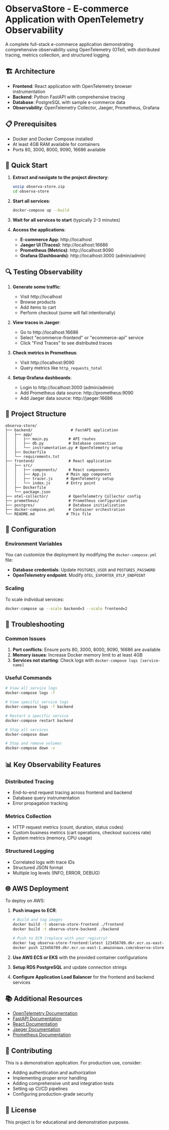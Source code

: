 # ObservaStore - E-commerce Application with OpenTelemetry Observability

A complete full-stack e-commerce application demonstrating comprehensive observability using OpenTelemetry (OTel), with distributed tracing, metrics collection, and structured logging.

## 🏗️ Architecture

- **Frontend**: React application with OpenTelemetry browser instrumentation
- **Backend**: Python FastAPI with comprehensive tracing
- **Database**: PostgreSQL with sample e-commerce data
- **Observability**: OpenTelemetry Collector, Jaeger, Prometheus, Grafana

## 📋 Prerequisites

- Docker and Docker Compose installed
- At least 4GB RAM available for containers
- Ports 80, 3000, 8000, 9090, 16686 available

## 🚀 Quick Start

1. **Extract and navigate to the project directory**:
   ```bash
   unzip observa-store.zip
   cd observa-store
   ```

2. **Start all services**:
   ```bash
   docker-compose up --build
   ```

3. **Wait for all services to start** (typically 2-3 minutes)

4. **Access the applications**:
   - **E-commerce App**: http://localhost
   - **Jaeger UI (Traces)**: http://localhost:16686
   - **Prometheus (Metrics)**: http://localhost:9090
   - **Grafana (Dashboards)**: http://localhost:3000 (admin/admin)

## 🔍 Testing Observability

1. **Generate some traffic**:
   - Visit http://localhost
   - Browse products
   - Add items to cart
   - Perform checkout (some will fail intentionally)

2. **View traces in Jaeger**:
   - Go to http://localhost:16686
   - Select "ecommerce-frontend" or "ecommerce-api" service
   - Click "Find Traces" to see distributed traces

3. **Check metrics in Prometheus**:
   - Visit http://localhost:9090
   - Query metrics like `http_requests_total`

4. **Setup Grafana dashboards**:
   - Login to http://localhost:3000 (admin/admin)
   - Add Prometheus data source: http://prometheus:9090
   - Add Jaeger data source: http://jaeger:16686

## 📁 Project Structure

```
observa-store/
├── backend/                 # FastAPI application
│   ├── app/
│   │   ├── main.py         # API routes
│   │   ├── db.py           # Database connection
│   │   └── instrumentation.py # OpenTelemetry setup
│   ├── Dockerfile
│   └── requirements.txt
├── frontend/               # React application
│   ├── src/
│   │   ├── components/     # React components
│   │   ├── App.js         # Main app component
│   │   ├── tracer.js      # OpenTelemetry setup
│   │   └── index.js       # Entry point
│   ├── Dockerfile
│   └── package.json
├── otel-collector/         # OpenTelemetry Collector config
├── prometheus/             # Prometheus configuration
├── postgres/               # Database initialization
├── docker-compose.yml      # Container orchestration
└── README.md              # This file
```

## 🔧 Configuration

### Environment Variables

You can customize the deployment by modifying the `docker-compose.yml` file:

- **Database credentials**: Update `POSTGRES_USER` and `POSTGRES_PASSWORD`
- **OpenTelemetry endpoint**: Modify `OTEL_EXPORTER_OTLP_ENDPOINT`

### Scaling

To scale individual services:
```bash
docker-compose up --scale backend=3 --scale frontend=2
```

## 🐛 Troubleshooting

### Common Issues

1. **Port conflicts**: Ensure ports 80, 3000, 8000, 9090, 16686 are available
2. **Memory issues**: Increase Docker memory limit to at least 4GB
3. **Services not starting**: Check logs with `docker-compose logs [service-name]`

### Useful Commands

```bash
# View all service logs
docker-compose logs -f

# View specific service logs
docker-compose logs -f backend

# Restart a specific service
docker-compose restart backend

# Stop all services
docker-compose down

# Stop and remove volumes
docker-compose down -v
```

## 📊 Key Observability Features

### Distributed Tracing
- End-to-end request tracing across frontend and backend
- Database query instrumentation
- Error propagation tracking

### Metrics Collection
- HTTP request metrics (count, duration, status codes)
- Custom business metrics (cart operations, checkout success rate)
- System metrics (memory, CPU usage)

### Structured Logging
- Correlated logs with trace IDs
- Structured JSON format
- Multiple log levels (INFO, ERROR, DEBUG)

## 🌐 AWS Deployment

To deploy on AWS:

1. **Push images to ECR**:
   ```bash
   # Build and tag images
   docker build -t observa-store-frontend ./frontend
   docker build -t observa-store-backend ./backend

   # Push to ECR (replace with your registry)
   docker tag observa-store-frontend:latest 123456789.dkr.ecr.us-east-1.amazonaws.com/observa-store-frontend:latest
   docker push 123456789.dkr.ecr.us-east-1.amazonaws.com/observa-store-frontend:latest
   ```

2. **Use AWS ECS or EKS** with the provided container configurations

3. **Setup RDS PostgreSQL** and update connection strings

4. **Configure Application Load Balancer** for the frontend and backend services

## 📚 Additional Resources

- [OpenTelemetry Documentation](https://opentelemetry.io/docs/)
- [FastAPI Documentation](https://fastapi.tiangolo.com/)
- [React Documentation](https://reactjs.org/docs/)
- [Jaeger Documentation](https://www.jaegertracing.io/docs/)
- [Prometheus Documentation](https://prometheus.io/docs/)

## 🤝 Contributing

This is a demonstration application. For production use, consider:
- Adding authentication and authorization
- Implementing proper error handling
- Adding comprehensive unit and integration tests
- Setting up CI/CD pipelines
- Configuring production-grade security

## 📄 License

This project is for educational and demonstration purposes.
